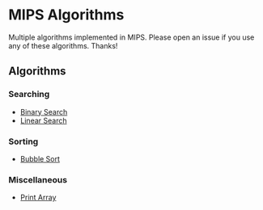 # MIPS Algorithms
Multiple algorithms implemented in MIPS. Please open an issue if you use any of these algorithms. Thanks!

## Algorithms
### Searching
* [Binary Search](https://github.com/Pocable/MIPS-Algorithms/blob/master/Searching/BinarySearch.s)
* [Linear Search](https://github.com/Pocable/MIPS-Algorithms/blob/master/Searching/LinearSearch.s)
### Sorting
* [Bubble Sort](https://github.com/Pocable/MIPS-Algorithms/blob/master/Sorting/BubbleSort.s)
### Miscellaneous
* [Print Array](https://github.com/Pocable/MIPS-Algorithms/blob/master/Miscellaneous/PrintArray.s)
